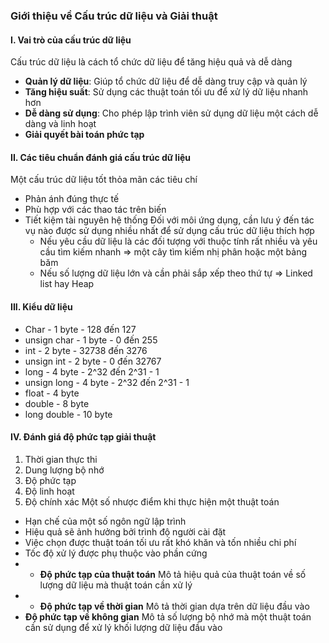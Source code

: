 ### **Giới thiệu về Cấu trúc dữ liệu và Giải thuật**
#### **I. Vai trò của cấu trúc dữ liệu**
Cấu trúc dữ liệu là cách tổ chức dữ liệu để tăng hiệu quả và dễ dàng
* **Quản lý dữ liệu**: Giúp tổ chức dữ liệu để dễ dàng truy cập và quản lý
* **Tăng hiệu suất**: Sử dụng các thuật toán tối ưu để xử lý dữ liệu nhanh hơn
* **Dễ dàng sử dụng**: Cho phép lập trình viên sử dụng dữ liệu một cách dễ dàng và linh hoạt
* **Giải quyết bài toán phức tạp**
#### **II. Các tiêu chuẩn đánh giá cấu trúc dữ liệu**
Một cấu trúc dữ liệu tốt thỏa mãn các tiêu chí
* Phản ánh đúng thực tế
* Phù hợp với các thao tác trên biến
* Tiết kiệm tài nguyên hệ thống
Đối với môi ứng dụng, cần lưu ý đến tác vụ nào được sử dụng nhiều nhất để sử dụng cấu trúc dữ liệu thích hợp
  * Nếu yêu cầu dữ liệu là các đối tượng với thuộc tính rất nhiều và yêu cầu tìm kiếm nhanh => một cây tìm kiếm nhị phân hoặc một bảng băm
  * Nếu số lượng dữ liệu lớn và cần phải sắp xếp theo thứ tự => Linked list hay Heap
#### **III. Kiểu dữ liệu**
* Char - 1 byte - 128 đến 127
* unsign char - 1 byte - 0 đến 255
* int - 2 byte - 32738 đến 3276
* unsign int - 2 byte - 0 đến 32767
* long - 4 byte - 2^32 đến 2^31 - 1
* unsign long - 4 byte - 2^32 đến 2^31 - 1
* float - 4 byte 
* double - 8 byte 
* long double - 10 byte
#### **IV. Đánh giá độ phức tạp giải thuật**
1. Thời gian thực thi
2. Dung lượng bộ nhớ
3. Độ phức tạp
4. Độ linh hoạt
5. Độ chính xác
Một số nhược điểm khi thực hiện một thuật toán
* Hạn chế của một số ngôn ngữ lập trình
* Hiệu quả sẽ ảnh hưởng bởi trình độ người cài đặt
* Việc chọn được thuật toán tối ưu rất khó khăn và tốn nhiều chi phí
* Tốc độ xử lý được phụ thuộc vào phần cứng
* * **Độ phức tạp của thuật toán** Mô tả hiệu quả của thuật toán về số lượng dữ liệu mà thuật toán cần xử lý
* * **Độ phức tạp về thời gian** Mô tả thời gian dựa trên dữ liệu đầu vào
 * **Độ phức tạp về không gian** Mô tả số lượng bộ nhớ mà một thuật toán cần sử dụng để xử lý khối lượng dữ liệu đầu vào
